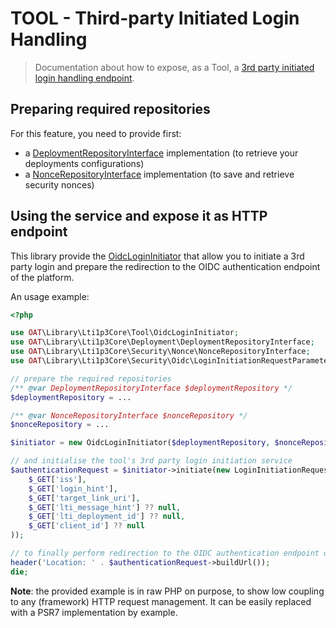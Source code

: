 # TOOL - Third-party Initiated Login Handling

> Documentation about how to expose, as a Tool, a [3rd party initiated login handling endpoint](https://www.imsglobal.org/spec/security/v1p0/#step-2-authentication-request).

## Preparing required repositories

For this feature, you need to provide first:
-  a [DeploymentRepositoryInterface](../../src/Domain/Deployment/DeploymentRepositoryInterface.php) implementation (to retrieve your deployments configurations)
-  a [NonceRepositoryInterface](../../src/Core/Security/Nonce/NonceRepositoryInterface.php) implementation (to save and retrieve security nonces)

## Using the service and expose it as HTTP endpoint

This library provide the [OidcLoginInitiator](../../src/Message/Oidc/OidcLoginInitiator.php) that allow you to initiate a 3rd party login and prepare the redirection to the OIDC authentication endpoint of the platform.

An usage example:

```php
<?php

use OAT\Library\Lti1p3Core\Tool\OidcLoginInitiator;
use OAT\Library\Lti1p3Core\Deployment\DeploymentRepositoryInterface;
use OAT\Library\Lti1p3Core\Security\Nonce\NonceRepositoryInterface;
use OAT\Library\Lti1p3Core\Security\Oidc\LoginInitiationRequestParameters;

// prepare the required repositories
/** @var DeploymentRepositoryInterface $deploymentRepository */
$deploymentRepository = ...

/** @var NonceRepositoryInterface $nonceRepository */
$nonceRepository = ...

$initiator = new OidcLoginInitiator($deploymentRepository, $nonceRepository);

// and initialise the tool's 3rd party login initiation service
$authenticationRequest = $initiator->initiate(new LoginInitiationRequestParameters(
    $_GET['iss'],
    $_GET['login_hint'],
    $_GET['target_link_uri'],
    $_GET['lti_message_hint'] ?? null,
    $_GET['lti_deployment_id'] ?? null,
    $_GET['client_id'] ?? null
));

// to finally perform redirection to the OIDC authentication endpoint of the platform
header('Location: ' . $authenticationRequest->buildUrl());
die;
```

**Note**: the provided example is in raw PHP on purpose, to show low coupling to any (framework) HTTP request management. It can be easily replaced with a PSR7 implementation by example.